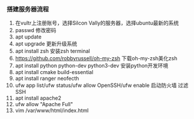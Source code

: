 ### 搭建服务器流程
1. 在vultr上注册账号，选择Silcon Vally的服务器，选择ubuntu最新的系统
2. passwd 修改密码
3. apt update
4. apt upgrade 更新升级系统
5. apt install zsh 安装zsh terminal
6. https://github.com/robbyrussell/oh-my-zsh 下载oh-my-zsh美化zsh
7. apt install python python-dev python3-dev 安装python开发环境
8. apt install cmake build-essential
9. apt install ranger neofecth
10. ufw app list/ufw status/ufw allow OpenSSH/ufw enable 启动防火墙  过滤SSH
11. apt install apache2
12. ufw allow "Apache Full"
13. vim /var/www/html/index.html